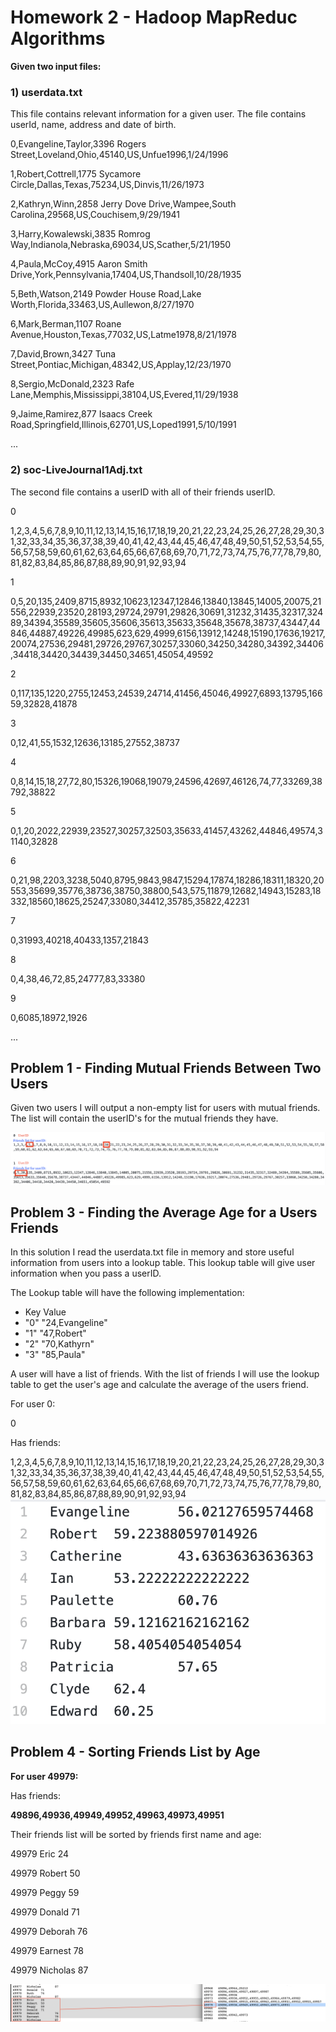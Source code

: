 # Homework 2 - Hadoop MapReduc Algorithms

**Given two input files:**

### 1) userdata.txt

This file contains relevant information for a given user. 
The file contains userId, name, address and date of birth.

0,Evangeline,Taylor,3396 Rogers Street,Loveland,Ohio,45140,US,Unfue1996,1/24/1996

1,Robert,Cottrell,1775 Sycamore Circle,Dallas,Texas,75234,US,Dinvis,11/26/1973

2,Kathryn,Winn,2858 Jerry Dove Drive,Wampee,South Carolina,29568,US,Couchisem,9/29/1941

3,Harry,Kowalewski,3835 Romrog Way,Indianola,Nebraska,69034,US,Scather,5/21/1950

4,Paula,McCoy,4915 Aaron Smith Drive,York,Pennsylvania,17404,US,Thandsoll,10/28/1935

5,Beth,Watson,2149 Powder House Road,Lake Worth,Florida,33463,US,Aullewon,8/27/1970

6,Mark,Berman,1107 Roane Avenue,Houston,Texas,77032,US,Latme1978,8/21/1978

7,David,Brown,3427 Tuna Street,Pontiac,Michigan,48342,US,Applay,12/23/1970

8,Sergio,McDonald,2323 Rafe Lane,Memphis,Mississippi,38104,US,Evered,11/29/1938

9,Jaime,Ramirez,877 Isaacs Creek Road,Springfield,Illinois,62701,US,Loped1991,5/10/1991

...

### 2) soc-LiveJournal1Adj.txt

The second file contains a userID with all of their friends userID.


0	

1,2,3,4,5,6,7,8,9,10,11,12,13,14,15,16,17,18,19,20,21,22,23,24,25,26,27,28,29,30,31,32,33,34,35,36,37,38,39,40,41,42,43,44,45,46,47,48,49,50,51,52,53,54,55,56,57,58,59,60,61,62,63,64,65,66,67,68,69,70,71,72,73,74,75,76,77,78,79,80,81,82,83,84,85,86,87,88,89,90,91,92,93,94


1	

0,5,20,135,2409,8715,8932,10623,12347,12846,13840,13845,14005,20075,21556,22939,23520,28193,29724,29791,29826,30691,31232,31435,32317,32489,34394,35589,35605,35606,35613,35633,35648,35678,38737,43447,44846,44887,49226,49985,623,629,4999,6156,13912,14248,15190,17636,19217,20074,27536,29481,29726,29767,30257,33060,34250,34280,34392,34406,34418,34420,34439,34450,34651,45054,49592


2

0,117,135,1220,2755,12453,24539,24714,41456,45046,49927,6893,13795,16659,32828,41878

3

0,12,41,55,1532,12636,13185,27552,38737

4

0,8,14,15,18,27,72,80,15326,19068,19079,24596,42697,46126,74,77,33269,38792,38822

5

0,1,20,2022,22939,23527,30257,32503,35633,41457,43262,44846,49574,31140,32828

6	

0,21,98,2203,3238,5040,8795,9843,9847,15294,17874,18286,18311,18320,20553,35699,35776,38736,38750,38800,543,575,11879,12682,14943,15283,18332,18560,18625,25247,33080,34412,35785,35822,42231

7

0,31993,40218,40433,1357,21843

8

0,4,38,46,72,85,24777,83,33380

9

0,6085,18972,1926

...

## Problem 1 - Finding Mutual Friends Between Two Users

Given two users I will output a non-empty list for users with mutual friends. The list will contain the userID's for the mutual friends they have.

![Test Image 1](https://github.com/JaimeGoB/Hadoop_MapReduce_Algorithms/blob/main/data/pictures/1.png)

## Problem 3 - Finding the Average Age for a Users Friends

In this solution I read the userdata.txt file in memory and store useful information from users into a lookup table. This lookup table will give user information when you pass a userID. 


The Lookup table will have the following implementation:
- Key         Value
- "0"				"24,Evangeline"
- "1"				"47,Robert"
- "2"				"70,Kathyrn"
- "3" 			"85,Paula"


A user will have a list of friends. With the list of friends I will use the lookup table to get the user's age and calculate the average of the users friend. 

For user 0:

0	

Has friends:

1,2,3,4,5,6,7,8,9,10,11,12,13,14,15,16,17,18,19,20,21,22,23,24,25,26,27,28,29,30,31,32,33,34,35,36,37,38,39,40,41,42,43,44,45,46,47,48,49,50,51,52,53,54,55,56,57,58,59,60,61,62,63,64,65,66,67,68,69,70,71,72,73,74,75,76,77,78,79,80,81,82,83,84,85,86,87,88,89,90,91,92,93,94
![Test Image 2](https://github.com/JaimeGoB/Hadoop_MapReduce_Algorithms/blob/main/data/pictures/2.png)


## Problem 4 - Sorting Friends List by Age

**For user 49979:**


Has friends:



**49896,49936,49949,49952,49963,49973,49951**



Their friends list will be sorted by friends first name and age:


49979	Eric 	24

49979	Robert 	50

49979	Peggy 	59

49979	Donald 	71

49979	Deborah 	76

49979	Earnest 	78

49979	Nicholas 	87


![Test Image 3](https://github.com/JaimeGoB/Hadoop_MapReduce_Algorithms/blob/main/data/pictures/3.png)



